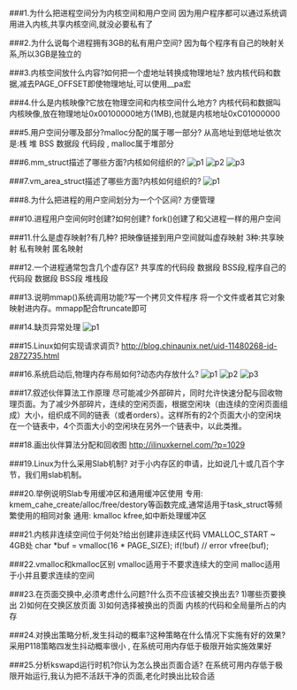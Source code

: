 ###1.为什么把进程空间分为内核空间和用户空间
因为用户程序都可以通过系统调用进入内核,共享内核空间,就没必要私有了

###2.为什么说每个进程拥有3GB的私有用户空间?
因为每个程序有自己的映射关系,所以3GB是独立的

###3.内核空间放什么内容?如何把一个虚地址转换成物理地址?
放内核代码和数据,减去PAGE_OFFSET即使物理地址,可以使用__pa宏

###4.什么是内核映像?它放在物理空间和内核空间什么地方?
内核代码和数据叫内核映像,放在物理地址0x00100000地方(1MB),也就是内核地址0xC01000000

###5.用户空间分哪及部分?malloc分配的属于哪一部分?
从高地址到低地址依次是:桟 堆 BSS 数据段 代码段 , malloc属于堆部分

###6.mm_struct描述了哪些方面?内核如何组织的?
![p1](mm_struct2.png)
![p2](mm_struct.png)
![p3](mm_struct.jpg)

###7.vm_area_struct描述了哪些方面?内核如何组织的?
![p1](vm_area_struct.png)

###8.为什么把进程的用户空间划分为一个个区间?
方便管理

###10.进程用户空间何时创建?如何创建?
fork()创建了和父进程一样的用户空间

###11.什么是虚存映射?有几种?
把映像链接到用户空间就叫虚存映射 3种:共享映射 私有映射 匿名映射

###12.一个进程通常包含几个虚存区?
共享库的代码段 数据段 BSS段,程序自己的代码段 数据段 BSS段 堆栈段

###13.说明mmap()系统调用功能?写一个拷贝文件程序
将一个文件或者其它对象映射进内存。mmapp配合ftruncate即可

###14.缺页异常处理
![p1](fault.png)

###15.Linux如何实现请求调页?
http://blog.chinaunix.net/uid-11480268-id-2872735.html

###16.系统启动后,物理内存布局如何?动态内存放什么?
![p1](phy.jpg)
![p2](vm1.jpg)
![p3](vm2.jpg)

###17.叙述伙伴算法工作原理
尽可能减少外部碎片，同时允许快速分配与回收物理页面。为了减少外部碎片，连续的空闲页面，根据空闲块（由连续的空闲页面组成）大小，组织成不同的链表（或者orders）。这样所有的2个页面大小的空闲块在一个链表中，4个页面大小的空闲块在另外一个链表中，以此类推。

###18.画出伙伴算法分配和回收图
http://ilinuxkernel.com/?p=1029

###19.Linux为什么采用Slab机制?
对于小内存区的申请，比如说几十或几百个字节，我们用slab机制。

###20.举例说明Slab专用缓冲区和通用缓冲区使用
专用: kmem_cahe_create/alloc/free/destory等函数完成,通常适用于task_struct等频繁使用的相同对象
通用: kmalloc kfree,如中断处理缓冲区

###21.内核非连续空间位于何处?给出创建非连续区代码
VMALLOC_START ~ 4GB处
	char *buf = vmalloc(16 * PAGE_SIZE);
	if(!buf)
	  // error
	vfree(buf);

###22.vmalloc和kmalloc区别
vmalloc适用于不要求连续大的空间 malloc适用于小并且要求连续的空间

###23.在页面交换中,必须考虑什么问题?什么页不应该被交换出去?
1)哪些页要换出 2)如何在交换区放页面 3)如何选择被换出的页面
内核的代码和全局量所占的内存

###24.对换出策略分析,发生抖动的概率?这种策略在什么情况下实施有好的效果?
采用P118策略四发生抖动概率很小 , 在系统可用内存低于极限开始实施效果好

###25.分析kswapd运行时机?你认为怎么换出页面合适?
在系统可用内存低于极限开始运行,我认为把不活跃干净的页面,老化时换出比较合适


